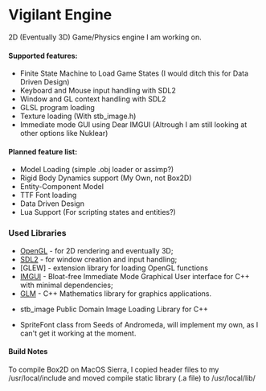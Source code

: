 # Vigilant Engine

2D (Eventually 3D) Game/Physics engine I am working on.

#### Supported features:

 * Finite State Machine to Load Game States (I would ditch this for Data Driven Design)
 * Keyboard and Mouse input handling with SDL2
 * Window and GL context handling with SDL2
 * GLSL program loading
 * Texture loading (With stb_image.h)
 * Immediate mode GUI using Dear IMGUI (Altrough I am still looking at other options like Nuklear)

#### Planned feature list:

 * Model Loading (simple .obj loader or assimp?)
 * Rigid Body Dynamics support (My Own, not Box2D)
 * Entity-Component Model
 * TTF Font loading
 * Data Driven Design
 * Lua Support (For scripting states and entities?)


### Used Libraries

 * [OpenGL](https://www.opengl.org) - for 2D rendering and eventually 3D;
 * [SDL2](https://www.libsdl.org/) - for window creation and input handling;
 * [GLEW] - extension library for loading OpenGL functions
 * [IMGUI](https://github.com/ocornut/imgui) - Bloat-free Immediate Mode Graphical User interface for C++ with minimal dependencies;
 * [GLM](https://glm.g-truc.net/0.9.8/index.html) - C++ Mathematics library for graphics applications.
 + stb_image Public Domain Image Loading Library for C++
 * SpriteFont class from Seeds of Andromeda, will implement my own, as I can't get it working at the moment.

 #### Build Notes

 To compile Box2D on MacOS Sierra, I copied header files to my /usr/local/include and moved compile static library (.a file) to /usr/local/lib/
